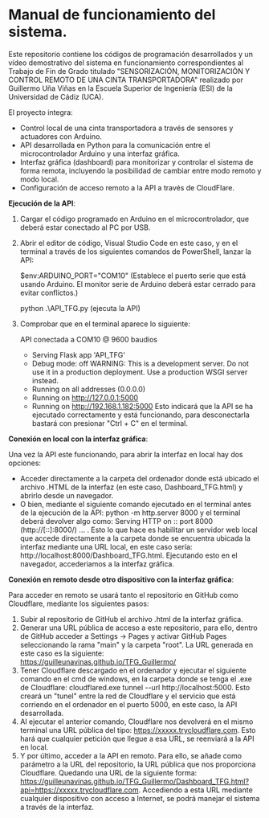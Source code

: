 # Manual de funcionamiento del sistema.

Este repositorio contiene los códigos de programación desarrollados y un vídeo demostrativo del sistema en funcionamiento correspondientes al Trabajo de Fin de Grado titulado "SENSORIZACIÓN, MONITORIZACIÓN Y CONTROL REMOTO DE UNA CINTA TRANSPORTADORA" realizado por Guillermo Uña Viñas en la Escuela Superior de Ingeniería (ESI) de la Universidad de Cádiz (UCA).

El proyecto integra:
- Control local de una cinta transportadora a través de sensores y actuadores con Arduino.
- API desarrollada en Python para la comunicación entre el microcontrolador Arduino y una interfaz gráfica.
- Interfaz gráfica (dashboard) para monitorizar y controlar el sistema de forma remota, incluyendo la posibilidad de cambiar entre modo remoto y modo local.
- Configuración de acceso remoto a la API a través de CloudFlare.

**Ejecución de la API**:

  1. Cargar el código programado en Arduino en el microcontrolador, que deberá estar conectado al PC por USB.
  2. Abrir el editor de código, Visual Studio Code en este caso, y en el terminal a través de los siguientes comandos de PowerShell, lanzar la API:
     
      $env:ARDUINO_PORT="COM10" (Establece el puerto serie que está usando Arduino. El monitor serie de Arduino deberá estar cerrado para evitar conflictos.)
     
      python .\API_TFG.py (ejecuta la API)
    
  4. Comprobar que en el terminal aparece lo siguiente:
     
     API conectada a COM10 @ 9600 baudios
     * Serving Flask app 'API_TFG'
     * Debug mode: off
      WARNING: This is a development server. Do not use it in a production deployment. Use a production WSGI server instead.
     * Running on all addresses (0.0.0.0)
     * Running on http://127.0.0.1:5000
     * Running on http://192.168.1.182:5000
     Esto indicará que la API se ha ejecutado correctamente y está funcionando, para desconectarla bastará con presionar "Ctrl + C" en el terminal.

**Conexión en local con la interfaz gráfica**:

  Una vez la API este funcionando, para abrir la interfaz en local hay dos opciones:
  - Acceder directamente a la carpeta del ordenador donde está ubicado el archivo .HTML de la interfaz (en este caso, Dashboard_TFG.html) y abrirlo desde un     navegador.
  - O bien, mediante el siguiente comando ejecutado en el terminal antes de la ejecución de la API: python -m http.server 8000  y el terminal deberá devolver algo como: Serving HTTP on :: port 8000 (http://[::]:8000/) ... . Esto lo que hace es habilitar un servidor web local que accede directamente a la carpeta donde se encuentra ubicada la interfaz mediante una URL local, en este caso sería: http://localhost:8000/Dashboard_TFG.html. Ejecutando esto en el navegador, accederiamos a la interfaz gráfica.

**Conexión en remoto desde otro dispositivo con la interfaz gráfica**:

  Para acceder en remoto se usará tanto el repositorio en GitHub como Cloudflare, mediante los siguientes pasos:
  1. Subir al repositorio de GitHub el archivo .html de la interfaz gráfica.
  2. Generar una URL pública de acceso a este repositorio, para ello, dentro de GitHub acceder a Settings -> Pages y activar GitHub Pages seleccionando la rama "main" y la carpeta "root". La URL generada en este caso es la siguiente: https://guilleunavinas.github.io/TFG_Guillermo/
  3. Tener Cloudflare descargado en el ordenador y ejecutar el siguiente comando en el cmd de windows, en la carpeta donde se tenga el .exe de Cloudflare: cloudflared.exe tunnel --url http://localhost:5000. Esto creará un "tunel" entre la red de Cloudflare y el servicio que está corriendo en el ordenador en el puerto 5000, en este caso, la API desarrollada.
  4. Al ejecutar el anterior comando, Cloudflare nos devolverá en el mismo terminal una URL pública del tipo: https://xxxxx.trycloudflare.com. Esto hará que cualquier petición que llegue a esa URL, se reenviará a la API en local.
  5. Y por último, acceder a la API en remoto. Para ello, se añade como parámetro a la URL del repositorio, la URL pública que nos proporciona Cloudflare. Quedando una URL de la siguiente forma: https://guilleunavinas.github.io/TFG_Guillermo/Dashboard_TFG.html?api=https://xxxxx.trycloudflare.com. Accediendo a esta URL mediante cualquier dispositivo con acceso a Internet, se podrá manejar el sistema a través de la interfaz.

  
